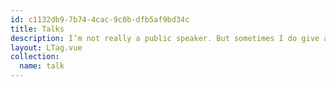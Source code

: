 ```yaml
---
id: c1132db9-7b74-4cac-9c0b-dfb5af9bd34c
title: Talks
description: I’m not really a public speaker. But sometimes I do give a talk here and there.
layout: LTag.vue
collection:
  name: talk
---
```

